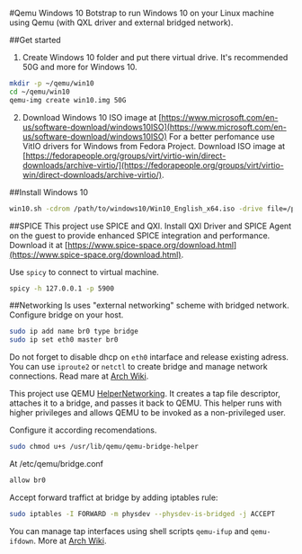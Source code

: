 #Qemu Windows 10
Botstrap to run Windows 10 on your Linux machine using Qemu (with QXL driver and external bridged network).

##Get started
1. Create Windows 10 folder and put there virtual drive. It's recommended 50G and more for Windows 10.
```sh
mkdir -p ~/qemu/win10
cd ~/qemu/win10
qemu-img create win10.img 50G
```
2. Download Windows 10 ISO image at [https://www.microsoft.com/en-us/software-download/windows10ISO](https://www.microsoft.com/en-us/software-download/windows10ISO)
For a better perfomance use VitIO drivers for Windows from Fedora Project. Download ISO image at [https://fedorapeople.org/groups/virt/virtio-win/direct-downloads/archive-virtio/](https://fedorapeople.org/groups/virt/virtio-win/direct-downloads/archive-virtio/).

##Install Windows 10
```sh
win10.sh -cdrom /path/to/windows10/Win10_English_x64.iso -drive file=/path/to/VirtIO_Win_Drivers/virtio-win-0.1.149.iso,index=3,media=cdrom
```
##SPICE
This project use SPICE and QXl. Install QXl Driver and SPICE Agent on the guest to provide enhanced SPICE integration and performance. Download it at [https://www.spice-space.org/download.html](https://www.spice-space.org/download.html).

Use `spicy` to connect to virtual machine.
```sh
spicy -h 127.0.0.1 -p 5900
```

##Networking
Is uses "external networking" scheme with bridged network. Configure bridge on your host.
```sh
sudo ip add name br0 type bridge
sudo ip set eth0 master br0
```
Do not forget to disable dhcp on `eth0` intarface and release existing adress. You can use `iproute2` or `netctl` to create bridge and manage network connections. Read mare at [Arch Wiki](https://wiki.archlinux.org/index.php/Network_bridge).

This project use QEMU [HelperNetworking](https://wiki.qemu.org/Features/HelperNetworking). It creates a tap file descriptor, attaches it to a bridge, and passes it back to QEMU. This helper runs with higher privileges and allows QEMU to be invoked as a non-privileged user.

Configure it according recomendations.
```sh
sudo chmod u+s /usr/lib/qemu/qemu-bridge-helper
```
At /etc/qemu/bridge.conf
```sh
allow br0
```

Accept forward traffict at bridge by adding iptables rule:
```sh
sudo iptables -I FORWARD -m physdev --physdev-is-bridged -j ACCEPT
```

You can manage tap interfaces using shell scripts `qemu-ifup` and `qemu-ifdown`. More at [Arch Wiki](https://wiki.archlinux.org/index.php/QEMU#Creating_bridge_manually).

